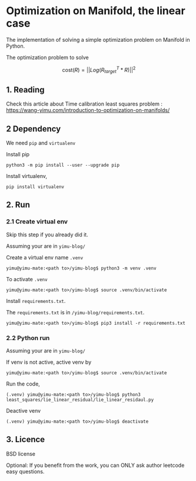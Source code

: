 # Optimization on Manifold, the linear case

The implementation of solving a simple optimization problem on Manifold in Python.

The optimization problem to solve


$$\text{cost}(R) = ||Log(R_{target}^T * R)||^2$$


## 1. Reading

Check this article about Time calibration least squares problem : https://wang-yimu.com/introduction-to-optimization-on-manifolds/

## 2 Dependency

We need `pip` and `virtualenv`

Install pip

```
python3 -m pip install --user --upgrade pip
```
Install virtualenv,

```
pip install virtualenv
```

## 2. Run

### 2.1 Create virtual env

Skip this step if you already did it.

Assuming your are in `yimu-blog/`

Create a virtual env name `.venv`

```
yimu@yimu-mate:<path to>/yimu-blog$ python3 -m venv .venv
```

To activate `.venv`

```
yimu@yimu-mate:<path to>/yimu-blog$ source .venv/bin/activate
```

Install `requirements.txt`. 

The `requirements.txt` is in `/yimu-blog/requirements.txt`.

```
yimu@yimu-mate:<path to>/yimu-blog$ pip3 install -r requirements.txt 
```

### 2.2 Python run

Assuming your are in `yimu-blog/`

If venv is not active, active venv by

```
yimu@yimu-mate:<path to>/yimu-blog$ source .venv/bin/activate
```

Run the code,

```
(.venv) yimu@yimu-mate:<path to>/yimu-blog$ python3 least_squares/lie_linear_residual/lie_linear_residaul.py
```

Deactive venv
```
(.venv) yimu@yimu-mate:<path to>/yimu-blog$ deactivate
```

## 3. Licence

BSD license

Optional: If you benefit from the work, you can ONLY ask author leetcode easy questions.
